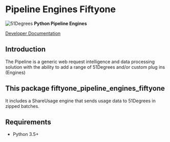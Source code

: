 # Pipeline Engines Fiftyone

![51Degrees](https://51degrees.com/DesktopModules/FiftyOne/Distributor/Logo.ashx?utm_source=github&utm_medium=repository&utm_content=readme_main&utm_campaign=python-open-source "Data rewards the curious") **Python Pipeline Engines**

[Developer Documentation](https://51degrees.com/pipeline-python/index.html?utm_source=github&utm_medium=repository&utm_content=readme_main&utm_campaign=python-open-source "Developer Documentation")

## Introduction

The Pipeline is a generic web request intelligence and data processing solution with the ability to add a range of 51Degrees and/or custom plug ins (Engines) 

## This package fiftyone_pipeline_engines_fiftyone

It includes a ShareUsage engine that sends usage data to 51Degrees in zipped batches.

## Requirements 

* Python 3.5+
